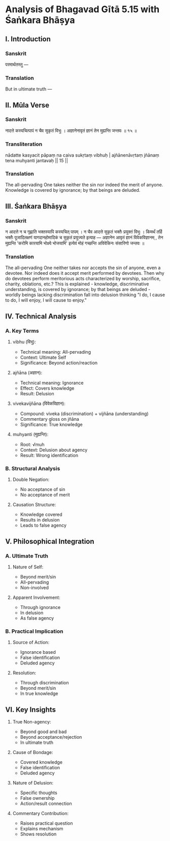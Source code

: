 # Analysis of Bhagavad Gītā 5.15 with Śaṅkara Bhāṣya

## I. Introduction

### Sanskrit
परमार्थतस्तु —

### Translation
But in ultimate truth —

## II. Mūla Verse

### Sanskrit
नादत्ते कस्यचित्पापं न चैव सुकृतं विभुः ।
अज्ञानेनावृतं ज्ञानं तेन मुह्यन्ति जन्तवः ॥ १५ ॥

### Transliteration
nādatte kasyacit pāpaṃ na caiva sukṛtaṃ vibhuḥ |
ajñānenāvṛtaṃ jñānaṃ tena muhyanti jantavaḥ || 15 ||

### Translation
The all-pervading One takes neither the sin nor indeed the merit of anyone.
Knowledge is covered by ignorance; by that beings are deluded.

## III. Śaṅkara Bhāṣya

### Sanskrit
न आदत्ते न च गृह्णाति भक्तस्यापि कस्यचित् पापम् । न चैव आदत्ते सुकृतं भक्तैः प्रयुक्तं विभुः । किमर्थं तर्हि भक्तैः पूजादिलक्षणं यागदानहोमादिकं च सुकृतं प्रयुज्यते इत्याह — अज्ञानेन आवृतं ज्ञानं विवेकविज्ञानम् , तेन मुह्यन्ति 'करोमि कारयामि भोक्ष्ये भोजयामि' इत्येवं मोहं गच्छन्ति अविवेकिनः संसारिणो जन्तवः ॥

### Translation
The all-pervading One neither takes nor accepts the sin of anyone, even a devotee. Nor indeed does it accept merit performed by devotees. Then why do devotees perform meritorious acts characterized by worship, sacrifice, charity, oblations, etc.? This is explained - knowledge, discriminative understanding, is covered by ignorance; by that beings are deluded - worldly beings lacking discrimination fall into delusion thinking "I do, I cause to do, I will enjoy, I will cause to enjoy."

## IV. Technical Analysis

### A. Key Terms

1. vibhu (विभु):
   - Technical meaning: All-pervading
   - Context: Ultimate Self
   - Significance: Beyond action/reaction

2. ajñāna (अज्ञान):
   - Technical meaning: Ignorance
   - Effect: Covers knowledge
   - Result: Delusion

3. vivekavijñāna (विवेकविज्ञान):
   - Compound: viveka (discrimination) + vijñāna (understanding)
   - Commentary gloss on jñāna
   - Significance: True knowledge

4. muhyanti (मुह्यन्ति):
   - Root: √muh
   - Context: Delusion about agency
   - Result: Wrong identification

### B. Structural Analysis

1. Double Negation:
   - No acceptance of sin
   - No acceptance of merit

2. Causation Structure:
   - Knowledge covered
   - Results in delusion
   - Leads to false agency

## V. Philosophical Integration

### A. Ultimate Truth

1. Nature of Self:
   - Beyond merit/sin
   - All-pervading
   - Non-involved

2. Apparent Involvement:
   - Through ignorance
   - In delusion
   - As false agency

### B. Practical Implication

1. Source of Action:
   - Ignorance based
   - False identification
   - Deluded agency

2. Resolution:
   - Through discrimination
   - Beyond merit/sin
   - In true knowledge

## VI. Key Insights

1. True Non-agency:
   - Beyond good and bad
   - Beyond acceptance/rejection
   - In ultimate truth

2. Cause of Bondage:
   - Covered knowledge
   - False identification
   - Deluded agency

3. Nature of Delusion:
   - Specific thoughts
   - False ownership
   - Action/result connection

4. Commentary Contribution:
   - Raises practical question
   - Explains mechanism
   - Shows resolution
